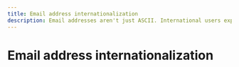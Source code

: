```yaml
---
title: Email address internationalization
description: Email addresses aren't just ASCII. International users expect software to handle email addresses containing international characters.
---
```


# Email address internationalization
